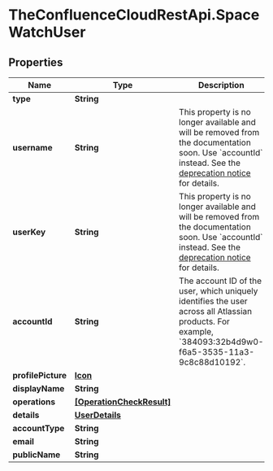 # TheConfluenceCloudRestApi.SpaceWatchUser

## Properties
Name | Type | Description | Notes
------------ | ------------- | ------------- | -------------
**type** | **String** |  | 
**username** | **String** | This property is no longer available and will be removed from the documentation soon. Use &#x60;accountId&#x60; instead. See the [deprecation notice](/cloud/confluence/deprecation-notice-user-privacy-api-migration-guide/) for details. | [optional] 
**userKey** | **String** | This property is no longer available and will be removed from the documentation soon. Use &#x60;accountId&#x60; instead. See the [deprecation notice](/cloud/confluence/deprecation-notice-user-privacy-api-migration-guide/) for details. | [optional] 
**accountId** | **String** | The account ID of the user, which uniquely identifies the user across all Atlassian products. For example, &#x60;384093:32b4d9w0-f6a5-3535-11a3-9c8c88d10192&#x60;. | 
**profilePicture** | [**Icon**](Icon.md) |  | 
**displayName** | **String** |  | 
**operations** | [**[OperationCheckResult]**](OperationCheckResult.md) |  | [optional] 
**details** | [**UserDetails**](UserDetails.md) |  | [optional] 
**accountType** | **String** |  | 
**email** | **String** |  | 
**publicName** | **String** |  | 
